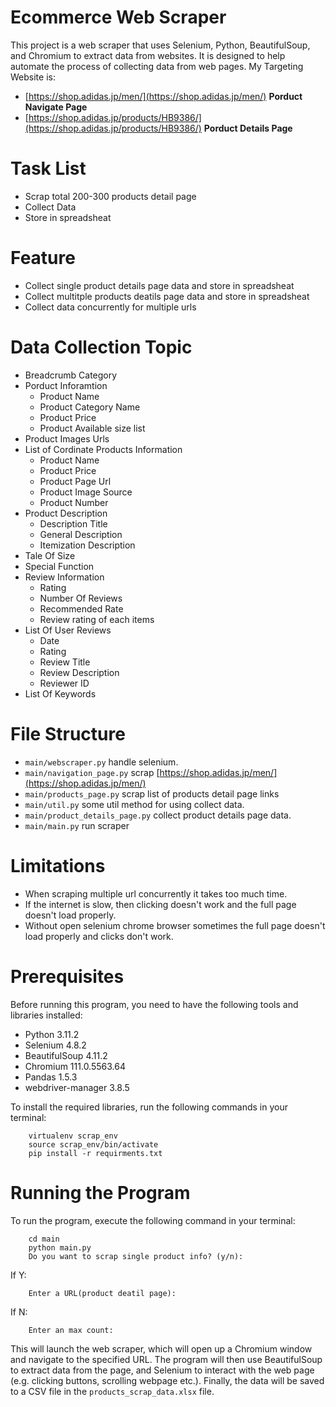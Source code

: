 # Ecommerce Web Scraper

This project is a web scraper that uses Selenium, Python, BeautifulSoup, and Chromium to extract data from websites. It is designed to help automate the process of collecting data from web pages. My Targeting Website is:

* [https://shop.adidas.jp/men/](https://shop.adidas.jp/men/)  **Porduct Navigate Page**
* [https://shop.adidas.jp/products/HB9386/](https://shop.adidas.jp/products/HB9386/)  **Porduct Details Page**


# Task List

* Scrap total 200-300 products detail page
* Collect Data
* Store in spreadsheat

# Feature

* Collect single product details page data and store in spreadsheat
* Collect multitple products deatils page data and store in spreadsheat
* Collect data concurrently for multiple urls

# Data Collection Topic

* Breadcrumb Category
* Porduct Inforamtion
    * Product Name
    * Product Category Name
    * Product Price
    * Product Available size list
* Product Images Urls
* List of Cordinate Products Information
    * Product Name
    * Product Price
    * Product Page Url
    * Product Image Source
    * Product Number
* Product Description
    * Description Title
    * General Description
    * Itemization Description
* Tale Of Size
* Special Function 
* Review Information
    * Rating
    * Number Of Reviews
    * Recommended Rate
    * Review rating of each items
* List Of User Reviews
    * Date 
    * Rating
    * Review Title
    * Review Description
    * Reviewer ID
* List Of Keywords

# File Structure

* `main/webscraper.py` handle selenium.
* `main/navigation_page.py` scrap [https://shop.adidas.jp/men/](https://shop.adidas.jp/men/)
* `main/products_page.py` scrap list of products detail page links
* `main/util.py` some util method for using collect data.
* `main/product_details_page.py` collect product details page data.
* `main/main.py` run scraper

# Limitations

* When scraping multiple url concurrently it takes too much time.
* If the internet is slow, then clicking doesn't work and the full page doesn't load properly.
* Without open selenium chrome browser sometimes the full page doesn't load properly and clicks don't work.

# Prerequisites

Before running this program, you need to have the following tools and libraries installed:

* Python 3.11.2
* Selenium 4.8.2
* BeautifulSoup 4.11.2
* Chromium 111.0.5563.64
* Pandas 1.5.3
* webdriver-manager 3.8.5

To install the required libraries, run the following commands in your terminal:
```console
    virtualenv scrap_env  
    source scrap_env/bin/activate    
    pip install -r requirments.txt  
```

# Running the Program

To run the program, execute the following command in your terminal:
```console
    cd main
    python main.py
    Do you want to scrap single product info? (y/n):
```
If Y:
```console
    Enter a URL(product deatil page):
```
If N:
```console
    Enter an max count:
```

This will launch the web scraper, which will open up a Chromium window and navigate to the specified URL. The program will then use BeautifulSoup to extract data from the page, and Selenium to interact with the web page (e.g. clicking buttons, scrolling webpage etc.). Finally, the data will be saved to a CSV file in the `products_scrap_data.xlsx` file.





